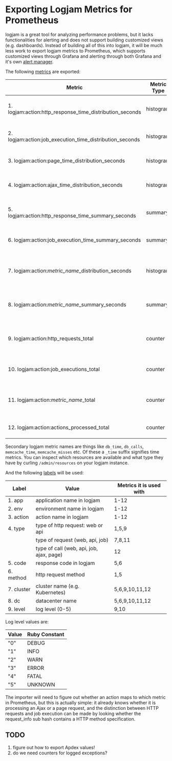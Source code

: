 # Exporting Logjam Metrics for Prometheus

logjam is a great tool for analyzing performance problems, but it lacks functionalities
for alerting and does not support building customized views (e.g. dashboards). Instead of
building all of this into logjam, it will be much less work to export logjam metrics to
Prometheus, which supports customized views through Grafana and alerting through both
Grafana and it's own [alert manager].

The following [metrics] are exported:

| Metric                                                       | Metric Type | Usage Pattern                          |
|--------------------------------------------------------------|-------------|----------------------------------------|
| 1. logjam:action:http\_response\_time\_distribution\_seconds | histogram   | used for both web and API requests     |
| 2. logjam:action:job\_execution\_time\_distribution\_seconds | histogram   | used for all kinds of background jobs  |
| 3. logjam:action:page\_time\_distribution\_seconds           | histogram   | used for page load times, RUM          |
| 4. logjam:action:ajax\_time\_distribution\_seconds           | histogram   | used for ajax requests, RUM            |
| 5. logjam:action:http\_response\_time\_summary\_seconds      | summary     | used for both web and API requests     |
| 6. logjam:action:job\_execution\_time\_summary\_seconds      | summary     | used for all kinds of background jobs  |
| 7. logjam:action:_metric\_name_\_distribution\_seconds       | histogram   | all secondary logjam time metric names |
| 8. logjam:action:_metric\_name_\_summary\_seconds            | summary     | all secondary logjam time metric names |
| 9. logjam:action:http\_requests\_total                       | counter     | web and API requests with log level    |
| 10. logjam:action:job\_executions\_total                     | counter     | job executions with log level          |
| 11. logjam:action:_metric\_name_\_total                      | counter     | all secondary logjam call metric names |
| 12. logjam:action:actions\_processed\_total                  | counter     | count of all actions processed         |


Secondary logjam metric names are things like `db_time`, `db_calls`, `memcache_time`,
`memcache_misses` etc. Of these a `_time` suffix signifies time metrics. You can inspect
which resources are available and what type they have by curling `/admin/resources` on
your logjam instance.

And the following [labels] will be used:

| Label      | Value                                    | Metrics it is used with |
|------------|------------------------------------------|-------------------------|
| 1. app     | application name in logjam               | 1-12                    |
| 2. env     | environment name in logjam               | 1-12                    |
| 3. action  | action name in logjam                    | 1-12                    |
| 4. type    | type of http request: web or api         | 1,5,9                   |
|            | type of request (web, api, job)          | 7,8,11                  |
|            | type of call (web, api, job, ajax, page) | 12                      |
| 5. code    | response code in logjam                  | 5,6                     |
| 6. method  | http request method                      | 1,5                     |
| 7. cluster | cluster name (e.g. Kubernetes)           | 5,6,9,10,11,12          |
| 8. dc      | datacenter name                          | 5,6,9,10,11,12          |
| 9. level   | log level (0-5)                          | 9,10                    |


Log level values are:

| Value | Ruby Constant |
|-------|---------------|
| "0"   | DEBUG         |
| "1"   | INFO          |
| "2"   | WARN          |
| "3"   | ERROR         |
| "4"   | FATAL         |
| "5"   | UNKNOWN       |

The importer will need to figure out whether an action maps to which metric in Prometheus,
but this is actually simple: it already knows whether it is processing an Ajax or a page
request, and the distinction between HTTP requests and job execution can be made by
looking whether the request\_info sub hash contains a HTTP method specification.

## TODO

1. figure out how to export Apdex values!
2. do we need counters for logged exceptions?

[metrics]: https://prometheus.io/docs/concepts/data_model/
[labels]: https://prometheus.io/docs/practices/naming/
[histogram]: https://prometheus.io/docs/concepts/metric_types/#histogram
[summary]: https://prometheus.io/docs/concepts/metric_types/#summary
[alert manager]: https://prometheus.io/docs/alerting/overview/
